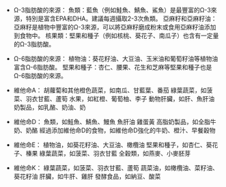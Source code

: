 * Ω-3脂肪酸的來源：
  魚類：藍魚（例如鮭魚、鯖魚、鯊魚）是最豐富的Ω-3來源，特別是富含EPA和DHA。建議每週攝取2-3次魚類。
  亞麻籽和亞麻籽油：亞麻籽是植物中豐富的Ω-3來源，可以將亞麻籽磨成粉末或食用亞麻籽油添加到食物中。
  核果類：堅果和種子（例如核桃、葵花子、南瓜子）也含有一定量的Ω-3脂肪酸。
* Ω-6脂肪酸的來源：
  植物油：葵花籽油、大豆油、玉米油和葡萄籽油等植物油富含Ω-6脂肪酸。
  堅果和種子：杏仁、腰果、花生和芝麻等堅果和種子也是Ω-6脂肪酸的來源。

* 維他命A：
胡蘿蔔和其他橙色蔬菜，如南瓜、甘藍葉、番茄
綠葉蔬菜，如菠菜、羽衣甘藍、蘆筍
水果，如紅橙、葡萄柚、李子
動物肝臟，如肝、魚肝油
奶製品，如乳酪、奶油、奶
* 維他命D：
魚類，如鮭魚、鯖魚、鰻魚
魚肝油
雞蛋黃
高脂奶製品，如全脂牛奶、奶酪
經過添加維他命D的食物，如維他命D強化的牛奶、橙汁、早餐穀物
* 維他命E：
植物油，如葵花籽油、大豆油、橄欖油
堅果和種子，如杏仁、葵花子、榛果
綠葉蔬菜，如菠菜、羽衣甘藍
全穀類，如燕麥、小麥胚芽
* 維他命K：
綠葉蔬菜，如菠菜、羽衣甘藍、蘆筍
蔬菜油，如橄欖油、菜籽油、葵花籽油
肝臟，如牛肝、雞肝
發酵食品，如納豆、酸菜